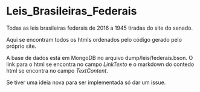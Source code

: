 # Leis_Brasileiras_Federais
Todas as leis brasileiras federais de 2016 a 1945 tiradas do site do senado.

Aqui se encontram todos os htmls ordenados pelo código gerado pelo próprio site. 

A base de dados está em MongoDB no arquivo dump/leis/federais.bson. O link para o html se encontra no campo *LinkTexto* e o markdown do contedo html se encontra no campo *TextContent*.

Se tiver uma ideia nova para ser implementada  só dar um issue.
